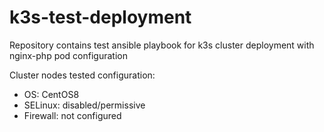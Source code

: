 # k3s-test-deployment

Repository contains test ansible playbook for k3s cluster deployment with nginx-php pod configuration

Cluster nodes tested configuration:
 * OS: CentOS8
 * SELinux: disabled/permissive
 * Firewall: not configured
